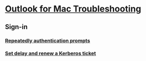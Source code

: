 # [Outlook for Mac Troubleshooting](../mac.md)
 
## Sign-in
### [Repeatedly authentication prompts](../sign-in/repeatedly-prompts-authentication.md)
### [Set delay and renew a Kerberos ticket](../sign-in/renew-kerberos-ticket.md)